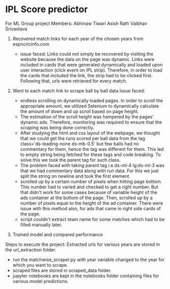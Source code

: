 # IPL Score predictor
For ML Group project 
Members:
    Abhinaw Tiwari
    Asish Rath
    Vaibhav Srivastava

1) Recovered match links for each year of the chosen years from espncricinfo.com
    - issue faced: Links could not simply be recovered by visiting the website because the data on the page was dynamic. Links were included in cards that were generated dynamically and loaded upon user interaction (click event on IPL strip). Therefore, in order to load the cards that included the link, the strip had to be clicked first. Following that, urls were retrieved for every match.

2) Went to each match link to scrape ball by ball data
Issue faced: 
    - endless scrolling on dynamically loaded pages. In order to scroll the appropriate amount, we utilized Selenium to dynamically calculate the amount of down and up scroll based on page height.
    - The estimation of the scroll height was hampered by the pages' dynamic ads. Therefore, monitoring was required to ensure that the scraping was being done correctly.
    - After studying the html and css layout of the webpage, we thought that we could get the runs scored per ball data from the tag class='ds-leading-none ds-mb-0.5' but few balls had no commentary for them, hence the tag was different for them. This led to empty string being fetched for these tags and code breaking. To solve this we took the parent tag for such class. 
    - The problem faced with taking parent tag i.e.ds-ml-4 lg:ds-ml-3 was that we had commentary data along with run data. For this we just split the string on newline and took the first element.
    - scrolled up by a certain number of pixels when hitting page bottom. This number had to varied and checked to get a right number. But that didn't work for some cases because of variable height of the ads container at the bottom of the page. Then, scrolled up by a number of pixels equal to the height of the ad container. There were issue with this method also, for ads that came in right side cards of the page.
    - script couldn't extract team name for some matches which had to be filled manually later.
    
3) Trained model and compared performance

Steps to execute the project:
Extracted urls for various years are stored in the url_extraction folder.
- run the matchwise_scraper.py with year variable changed to the year for which you want to scrape.
- scraped files are stored in scraped_data folder.
- jupyter notebooks are kept in the notebooks folder containing files for various model predictions.